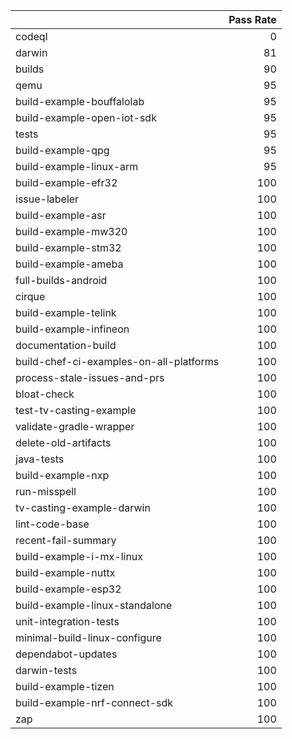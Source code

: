 |                                         |   Pass Rate |
|:----------------------------------------|------------:|
| codeql                                  |           0 |
| darwin                                  |          81 |
| builds                                  |          90 |
| qemu                                    |          95 |
| build-example-bouffalolab               |          95 |
| build-example-open-iot-sdk              |          95 |
| tests                                   |          95 |
| build-example-qpg                       |          95 |
| build-example-linux-arm                 |          95 |
| build-example-efr32                     |         100 |
| issue-labeler                           |         100 |
| build-example-asr                       |         100 |
| build-example-mw320                     |         100 |
| build-example-stm32                     |         100 |
| build-example-ameba                     |         100 |
| full-builds-android                     |         100 |
| cirque                                  |         100 |
| build-example-telink                    |         100 |
| build-example-infineon                  |         100 |
| documentation-build                     |         100 |
| build-chef-ci-examples-on-all-platforms |         100 |
| process-stale-issues-and-prs            |         100 |
| bloat-check                             |         100 |
| test-tv-casting-example                 |         100 |
| validate-gradle-wrapper                 |         100 |
| delete-old-artifacts                    |         100 |
| java-tests                              |         100 |
| build-example-nxp                       |         100 |
| run-misspell                            |         100 |
| tv-casting-example-darwin               |         100 |
| lint-code-base                          |         100 |
| recent-fail-summary                     |         100 |
| build-example-i-mx-linux                |         100 |
| build-example-nuttx                     |         100 |
| build-example-esp32                     |         100 |
| build-example-linux-standalone          |         100 |
| unit-integration-tests                  |         100 |
| minimal-build-linux-configure           |         100 |
| dependabot-updates                      |         100 |
| darwin-tests                            |         100 |
| build-example-tizen                     |         100 |
| build-example-nrf-connect-sdk           |         100 |
| zap                                     |         100 |